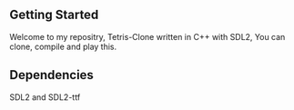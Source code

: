 ## Getting Started

Welcome to my repositry, Tetris-Clone written in C++ with SDL2, You can clone, compile and play this.

## Dependencies

SDL2 and SDL2-ttf
